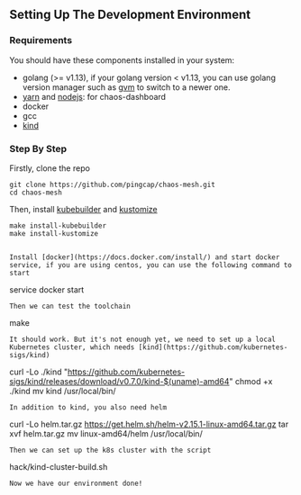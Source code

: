 ## Setting Up The Development Environment
### Requirements
You should have these components installed in your system:
- golang (>= v1.13), if your golang version < v1.13, you can use golang version manager such as [gvm](https://github.com/moovweb/gvm) to switch to a newer one.
- [yarn](https://yarnpkg.com/lang/en/) and [nodejs](https://nodejs.org/en/): for chaos-dashboard
- docker
- gcc
- [kind](https://github.com/kubernetes-sigs/kind)

### Step By Step
Firstly, clone the repo
```
git clone https://github.com/pingcap/chaos-mesh.git
cd chaos-mesh
```
Then, install [kubebuilder](https://github.com/kubernetes-sigs/kubebuilder) and [kustomize](https://github.com/kubernetes-sigs/kustomize)
```
make install-kubebuilder
make install-kustomize


Install [docker](https://docs.docker.com/install/) and start docker service, if you are using centos, you can use the following command to start
```
service docker start
```
Then we can test the toolchain
```
make
```
It should work. But it's not enough yet, we need to set up a local Kubernetes cluster, which needs [kind](https://github.com/kubernetes-sigs/kind)
```
curl -Lo ./kind "https://github.com/kubernetes-sigs/kind/releases/download/v0.7.0/kind-$(uname)-amd64"
chmod +x ./kind
mv kind /usr/local/bin/
```
In addition to kind, you also need helm
```
curl -Lo helm.tar.gz https://get.helm.sh/helm-v2.15.1-linux-amd64.tar.gz
tar xvf helm.tar.gz
mv linux-amd64/helm /usr/local/bin/
```
Then we can set up the k8s cluster with the script
```
hack/kind-cluster-build.sh
```
Now we have our environment done!